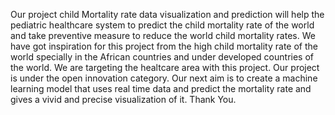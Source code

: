 Our project child Mortality rate data visualization and prediction will help the pediatric healthcare  system to predict the child mortality rate of the world 
  and take preventive measure  to reduce the world child mortality  rates. We have got inspiration for this project from the high child mortality rate of the 
  world specially in the African countries and under developed countries of the world.
We are targeting the healtcare area with this project.
Our project is under the open innovation category.
Our next aim is to create a machine learning model that uses real time data and predict the mortality rate and gives a vivid and precise visualization of it. 
Thank You.
